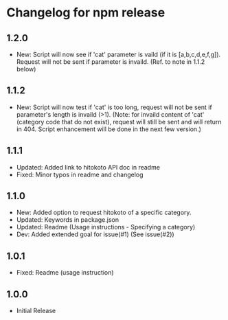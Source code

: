 # Changelog for npm release

## 1.2.0
- New: Script will now see if 'cat' parameter is vaild (if it is [a,b,c,d,e,f,g]). Request will not be sent if parameter is invaild. (Ref. to note in 1.1.2 below)

## 1.1.2
- New: Script will now test if 'cat' is too long, request will not be sent if parameter's length is invaild (>1).
(Note: for invaild content of 'cat' (category code that do not exist), request will still be sent and will return in 404. Script enhancement will be done in the next few version.)

## 1.1.1
- Updated: Added link to hitokoto API doc in readme
- Fixed: Minor typos in readme and changelog

## 1.1.0
- New: Added option to request hitokoto of a specific category.
- Updated: Keywords in package.json
- Updated: Readme (Usage instructions - Specifying a category)
- Dev: Added extended goal for issue(#1) (See issue(#2))

## 1.0.1
- Fixed: Readme (usage instruction)

## 1.0.0
- Initial Release